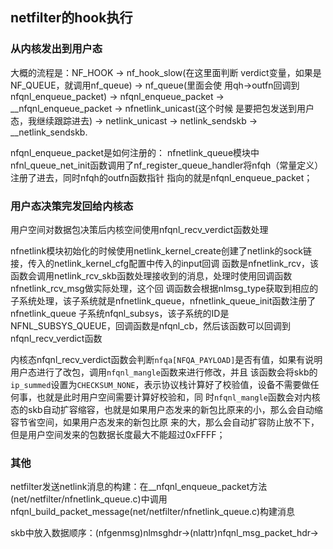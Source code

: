 ## netfilter的hook执行
### 从内核发出到用户态
大概的流程是：NF_HOOK -> nf_hook_slow(在这里面判断 verdict变量，如果是 NF_QUEUE，就调用nf_queue) -> nf_queue(里面会使
用qh->outfn回调到nfqnl_enqueue_packet) -> nfqnl_enqueue_packet -> __nfqnl_enqueue_packet -> nfnetlink_unicast(这个时候
是要把包发送到用户态，我继续跟踪进去) -> netlink_unicast -> netlink_sendskb -> __netlink_sendskb.


nfqnl_enqueue_packet是如何注册的：
nfnetlink_queue模块中nfnl_queue_net_init函数调用了nf_register_queue_handler将nfqh（常量定义）注册了进去，同时nfqh的outfn函数指针
指向的就是nfqnl_enqueue_packet；


### 用户态决策完发回给内核态

用户空间对数据包决策后内核空间使用nfqnl_recv_verdict函数处理

nfnetlink模块初始化的时候使用netlink_kernel_create创建了netlink的sock链接，传入的netlink_kernel_cfg配置中传入的input回调
函数是nfnetlink_rcv，该函数会调用netlink_rcv_skb函数处理接收到的消息，处理时使用回调函数nfnetlink_rcv_msg做实际处理，这个回
调函数会根据nlmsg_type获取到相应的子系统处理，该子系统就是nfnetlink_queue，nfnetlink_queue_init函数注册了nfnetlink_queue
子系统nfqnl_subsys，该子系统的ID是NFNL_SUBSYS_QUEUE，回调函数是nfqnl_cb，然后该函数可以回调到nfqnl_recv_verdict函数


内核态nfqnl_recv_verdict函数会判断`nfqa[NFQA_PAYLOAD]`是否有值，如果有说明用户态进行了改包，调用`nfqnl_mangle`函数来进行修改，并且
该函数会将skb的`ip_summed`设置为`CHECKSUM_NONE`，表示协议栈计算好了校验值，设备不需要做任何事，也就是此时用户空间需要计算好校验和，同
时`nfqnl_mangle`函数会对内核态的skb自动扩容缩容，也就是如果用户态发来的新包比原来的小，那么会自动缩容节省空间，如果用户态发来的新包比原
来的大，那么会自动扩容防止放不下，但是用户空间发来的包数据长度最大不能超过0xFFFF；

### 其他
netfilter发送netlink消息的构建：在__nfqnl_enqueue_packet方法(net/netfilter/nfnetlink_queue.c)中调用nfqnl_build_packet_message(net/netfilter/nfnetlink_queue.c)构建消息





skb中放入数据顺序：(nfgenmsg)nlmsghdr->(nlattr)nfqnl_msg_packet_hdr->